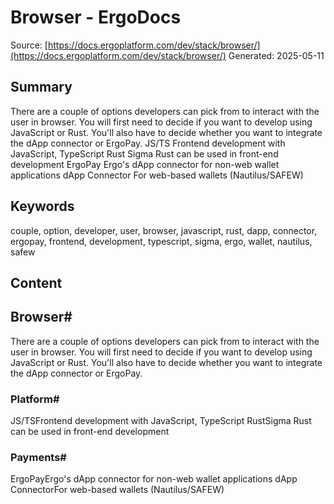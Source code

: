 # Browser - ErgoDocs
Source: [https://docs.ergoplatform.com/dev/stack/browser/](https://docs.ergoplatform.com/dev/stack/browser/)
Generated: 2025-05-11

## Summary
There are a couple of options developers can pick from to interact with the user in browser. You will first need to decide if you want to develop using JavaScript or Rust. You'll also have to decide whether you want to integrate the dApp connector or ErgoPay. JS/TS Frontend development with JavaScript, TypeScript Rust Sigma Rust can be used in front-end development ErgoPay Ergo's dApp connector for non-web wallet applications dApp Connector For web-based wallets (Nautilus/SAFEW)

## Keywords
couple, option, developer, user, browser, javascript, rust, dapp, connector, ergopay, frontend, development, typescript, sigma, ergo, wallet, nautilus, safew

## Content
## Browser#
There are a couple of options developers can pick from to interact with the user in browser. You will first need to decide if you want to develop using JavaScript or Rust. You'll also have to decide whether you want to integrate the dApp connector or ErgoPay.

### Platform#
JS/TSFrontend development with JavaScript, TypeScript
RustSigma Rust can be used in front-end development

### Payments#
ErgoPayErgo's dApp connector for non-web wallet applications
dApp ConnectorFor web-based wallets (Nautilus/SAFEW)
